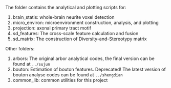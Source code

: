 The folder contains the analytical and plotting scripts for:
1. brain_statis: whole-brain neurite voxel detection
2. micro_environ: microenvironment construction, analysis, and plotting
3. projection: axonal primary tract motif
4. sd_features: The cross-scale feature calculation and fusion
5. sd_matrix: The construction of Diversity-and-Stereotypy matrix

Other folders:
1. arbors: The original arbor analytical codes, the final version can be found at `../sujun`
2. bouton: Estimation of bouton features. Deprecated! The latest version of bouton analyse codes can be found at `../shengdian`
3. common_lib: common utilities for this project



